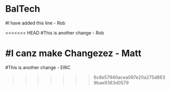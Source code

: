 # BalTech

#I have added this line - Rob 

<<<<<<< HEAD
#This is another change - Rob

#I canz make Changezez - Matt
=======
#This is another change - ERIC
>>>>>>> 6c8e57940acea097e20a275d8639bae9383d0579
